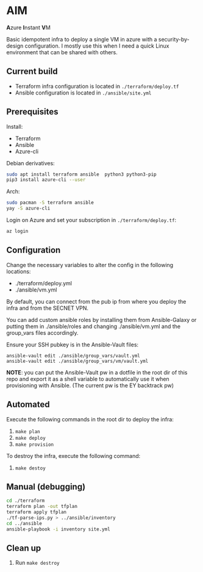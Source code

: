 # AIM

**A**zure **I**nstant **V**M

Basic idempotent infra to deploy a single VM in azure with a security-by-design configuration. I mostly use this when I need a quick Linux environment that can be shared with others.

## Current build

- Terraform infra configuration is located in `./terraform/deploy.tf`
- Ansible configuration is located in `./ansible/site.yml`

## Prerequisites

Install:
- Terraform
- Ansible
- Azure-cli

Debian derivatives:
```bash
sudo apt install terraform ansible  python3 python3-pip
pip3 install azure-cli --user
```

Arch:
```bash
sudo pacman -S terraform ansible
yay -S azure-cli
```

Login on Azure and set your subscription in `./terraform/deploy.tf`:
```bash
az login
```

## Configuration

Change the necessary variables to alter the config in the following locations:
- ./terraform/deploy.yml 
- ./ansible/vm.yml

By default, you can connect from the pub ip from where you deploy the infra and from the SECNET VPN.

You can add custom ansible roles by installing them from Ansible-Galaxy or putting them in ./ansible/roles and changing ./ansible/vm.yml and the group_vars files accordingly.

Ensure your SSH pubkey is in the Ansible-Vault files:
```
ansible-vault edit ./ansible/group_vars/vault.yml
ansible-vault edit ./ansible/group_vars/vm/vault.yml
```
**NOTE**: you can put the Ansible-Vault pw in a dotfile in the root dir of this repo and export it as a shell variable to automatically use it when provisioning with Ansible. (The current pw is the EY backtrack pw)

## Automated

Execute the following commands in the root dir to deploy the infra:

1. `make plan`
2. `make deploy`
3. `make provision`

To destroy the infra, execute the following command:

1. `make destoy`

## Manual (debugging)

```bash
cd ./terraform
terraform plan -out tfplan
terraform apply tfplan
./tf-parse-ips.py > ../ansible/inventory
cd ../ansible
ansible-playbook -i inventory site.yml
```

## Clean up

1. Run `make destroy`

